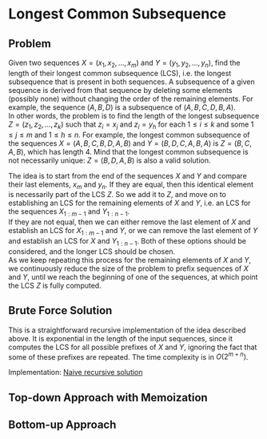 # Longest Common Subsequence

## Problem

Given two sequences $X = (x_1, x_2, ..., x_m)$ and $Y = (y_1, y_2, ..., y_n)$, find the length of their longest common subsequence (LCS), i.e. the longest subsequence that is present in both sequences. A subsequence of a given sequence is derived from that sequence by deleting some elements (possibly none) without changing the order of the remaining elements. For example, the sequence $(A, B, D)$ is a subsequence of $(A, B, C, D, B, A)$.  
In other words, the problem is to find the length of the longest subsequence $Z = (z_1, z_2, ..., z_k)$ such that $z_i = x_j$ and $z_i = y_h$ for each $1 \leq i \leq k$ and some $1 \leq j \leq m$ and $1 \leq h \leq n$. For example, the longest common subsequence of the sequences $X = (A, B, C, B, D, A, B)$ and $Y = (B, D, C, A, B, A)$ is $Z = (B, C, A, B)$, which has length $4$. Mind that the longest common subsequence is not necessarily unique: $Z = (B, D, A, B)$ is also a valid solution.

The idea is to start from the end of the sequences $X$ and $Y$ and compare their last elements, $x_m$ and $y_n$. If they are equal, then this identical element is necessarily part of the LCS $Z$. So we add it to $Z$, and move on to establishing an LCS for the remaining elements of $X$ and $Y$, i.e. an LCS for the sequences $X_{1:m-1}$ and $Y_{1:n-1}$.  
If they are not equal, then we can either remove the last element of $X$ and establish an LCS for $X_{1:m-1}$ and $Y$, or we can remove the last element of $Y$ and establish an LCS for $X$ and $Y_{1:n-1}$. Both of these options should be considered, and the longer LCS should be chosen.  
As we keep repeating this process for the remaining elements of $X$ and $Y$, we continuously reduce the size of the problem to prefix sequences of $X$ and $Y$, until we reach the beginning of one of the sequences, at which point the LCS $Z$ is fully computed.

## Brute Force Solution

This is a straightforward recursive implementation of the idea described above. It is exponential in the length of the input sequences, since it computes the LCS for all possible prefixes of $X$ and $Y$, ignoring the fact that some of these prefixes are repeated. The time complexity is in $O(2^{m+n})$.

Implementation: [Naive recursive solution](https://github.com/pl3onasm/Algorithms/tree/main/algorithms/dynamic-programming/longest-common-subsequence/lcs-1.c)

## Top-down Approach with Memoization


## Bottom-up Approach

